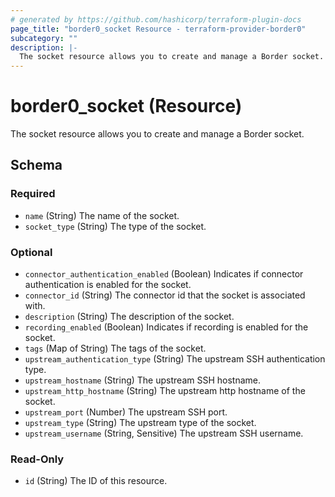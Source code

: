 ```yaml
---
# generated by https://github.com/hashicorp/terraform-plugin-docs
page_title: "border0_socket Resource - terraform-provider-border0"
subcategory: ""
description: |-
  The socket resource allows you to create and manage a Border socket.
---
```


# border0_socket (Resource)

The socket resource allows you to create and manage a Border socket.



<!-- schema generated by tfplugindocs -->
## Schema

### Required

- `name` (String) The name of the socket.
- `socket_type` (String) The type of the socket.

### Optional

- `connector_authentication_enabled` (Boolean) Indicates if connector authentication is enabled for the socket.
- `connector_id` (String) The connector id that the socket is associated with.
- `description` (String) The description of the socket.
- `recording_enabled` (Boolean) Indicates if recording is enabled for the socket.
- `tags` (Map of String) The tags of the socket.
- `upstream_authentication_type` (String) The upstream SSH authentication type.
- `upstream_hostname` (String) The upstream SSH hostname.
- `upstream_http_hostname` (String) The upstream http hostname of the socket.
- `upstream_port` (Number) The upstream SSH port.
- `upstream_type` (String) The upstream type of the socket.
- `upstream_username` (String, Sensitive) The upstream SSH username.

### Read-Only

- `id` (String) The ID of this resource.
